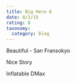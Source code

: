 ```yaml
---
title: Big Hero 6
date: 8/2/15
rating: 8
taxonomy:
  category: blog
---
```


Beautiful - San Fransokyo   

Nice Story   

Inflatable DMax